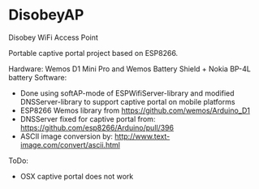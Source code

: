 # DisobeyAP
Disobey WiFi Access Point

Portable captive portal project based on ESP8266.

Hardware: Wemos D1 Mini Pro and Wemos Battery Shield + Nokia BP-4L battery
Software:
  - Done using softAP-mode of ESPWifiServer-library and modified DNSServer-library to support captive portal on mobile platforms
  - ESP8266 Wemos library from https://github.com/wemos/Arduino_D1
  - DNSServer fixed for captive portal from: https://github.com/esp8266/Arduino/pull/396
  - ASCII image conversion by: http://www.text-image.com/convert/ascii.html

ToDo:
  - OSX captive portal does not work
